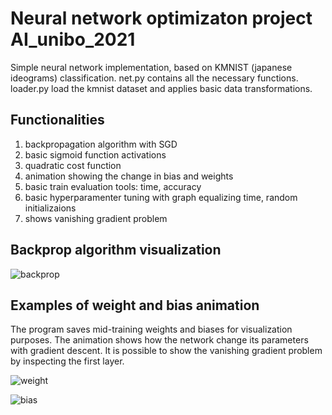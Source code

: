 
# Neural network optimizaton project AI_unibo_2021

Simple neural network implementation, based on KMNIST (japanese ideograms) classification.
net.py contains all the necessary functions. 
loader.py load the kmnist dataset and applies basic data transformations. 

## Functionalities 

1)  backpropagation algorithm with SGD 
2)  basic sigmoid function activations
3)  quadratic cost function 
4)  animation showing the change in bias and weights 
5)  basic train evaluation tools: time, accuracy
6)  basic hyperparamenter tuning with graph equalizing time, random initializaions
7)  shows vanishing gradient problem 

## Backprop algorithm visualization 

![backprop](https://user-images.githubusercontent.com/32902835/110661686-1c673b80-81c5-11eb-8117-ff8f0a7c6c7d.png)

## Examples of weight and bias animation
The program saves mid-training weights and biases for visualization purposes. The animation shows how the network change its parameters with gradient descent. It is possible to show the vanishing gradient problem by inspecting the first layer. 

![weight](https://user-images.githubusercontent.com/32902835/112352990-91f60000-8ccb-11eb-814a-a8919fad04d0.gif)

![bias](https://user-images.githubusercontent.com/32902835/112353099-b2be5580-8ccb-11eb-8cbd-0e8440df05ae.gif)
